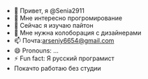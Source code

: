 - 👋 Привет, я @Senia2911
- 👀 Мне интересно прогромирование
- 🌱 Сейчас я изучаю пайтон
- 💞️ Мне нужна колоборация с дизайнерами
- 📫 Почта:arseniy6654@gmail.com
- 😄 Pronouns: ...
- ⚡ Fun fact: Я русский програмист
- Покачто работаю без студии 
